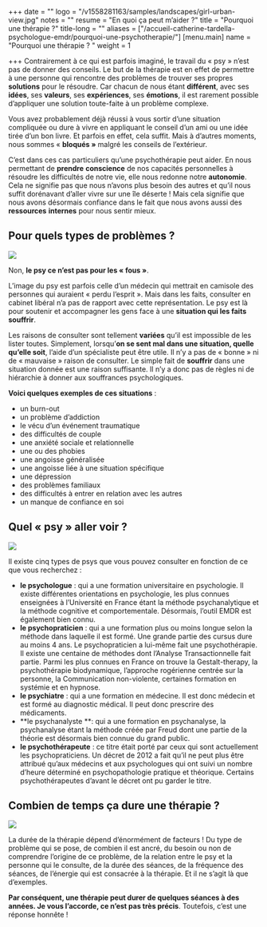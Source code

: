 +++
date = ""
logo = "/v1558281163/samples/landscapes/girl-urban-view.jpg"
notes = ""
resume = "En quoi ça peut m’aider ?"
title = "Pourquoi une thérapie ?"
title-long = ""
aliases = ["/accueil-catherine-tardella-psychologue-emdr/pourquoi-une-psychotherapie/"]
[menu.main]
name = "Pourquoi une thérapie ? "
weight = 1

+++
Contrairement à ce qui est parfois imaginé, le travail du « psy » n’est pas de donner des conseils. Le but de la thérapie est en effet de permettre à une personne qui rencontre des problèmes de trouver ses propres **solutions** pour le résoudre. Car chacun de nous étant **différent**, avec ses **idées**, ses **valeurs**, ses **expériences**, ses **émotions**, il est rarement possible d’appliquer une solution toute-faite à un problème complexe.

Vous avez probablement déjà réussi à vous sortir d’une situation compliquée ou dure à vivre en appliquant le conseil d’un ami ou une idée tirée d’un bon livre. Et parfois en effet, cela suffit. Mais à d’autres moments, nous sommes « **bloqués »** malgré les conseils de l’extérieur.

C’est dans ces cas particuliers qu’une psychothérapie peut aider. En nous permettant de **prendre** **conscience** de nos capacités personnelles à résoudre les difficultés de notre vie, elle nous redonne notre **autonomie**. Cela ne signifie pas que nous n’avons plus besoin des autres et qu’il nous suffit dorénavant d’aller vivre sur une île déserte ! Mais cela signifie que nous avons désormais confiance dans le fait que nous avons aussi des **ressources** **internes** pour nous sentir mieux.

## Pour quels types de problèmes ?

![](http://ct-psy.com/wp-content/uploads/2017/09/pexels-photo-355988-300x200.jpeg)

Non, **le psy ce n’est pas pour les « fous »**.

L’image du psy est parfois celle d’un médecin qui mettrait en camisole des personnes qui auraient « perdu l’esprit ». Mais dans les faits, consulter en cabinet libéral n’a pas de rapport avec cette représentation. Le psy est là pour soutenir et accompagner les gens face à une **situation qui les faits souffrir**.

Les raisons de consulter sont tellement **variées** qu’il est impossible de les lister toutes. Simplement, lorsqu’**on se sent mal dans une situation, quelle qu’elle soit**, l’aide d’un spécialiste peut être utile. Il n’y a pas de « bonne » ni de « mauvaise » raison de consulter. Le simple fait de **souffrir** dans une situation donnée est une raison suffisante. Il n’y a donc pas de règles ni de hiérarchie à donner aux souffrances psychologiques.

**Voici quelques exemples de ces situations** :

* un burn-out
* un problème d’addiction
* le vécu d’un événement traumatique
* des difficultés de couple
* une anxiété sociale et relationnelle
* une ou des phobies
* une angoisse généralisée
* une angoisse liée à une situation spécifique
* une dépression
* des problèmes familiaux
* des difficultés à entrer en relation avec les autres
* un manque de confiance en soi

## Quel « psy » aller voir ?

![](http://ct-psy.com/wp-content/uploads/2017/09/pexels-photo-277593-300x160.jpeg)

Il existe cinq types de psys que vous pouvez consulter en fonction de ce que vous recherchez :

* **le psychologue** : qui a une formation universitaire en psychologie. Il existe différentes orientations en psychologie, les plus connues enseignées à l’Université en France étant la méthode psychanalytique et la méthode cognitive et comportementale. Désormais, l’outil EMDR est également bien connu.
* **le psychopraticien** : qui a une formation plus ou moins longue selon la méthode dans laquelle il est formé. Une grande partie des cursus dure au moins 4 ans. Le psychopraticien a lui-même fait une psychothérapie. Il existe une centaine de méthodes dont l’Analyse Transactionnelle fait partie. Parmi les plus connues en France on trouve la Gestalt-therapy, la psychothérapie biodynamique, l’approche rogérienne centrée sur la personne, la Communication non-violente, certaines formation en systémie et en hypnose.
* **le psychiatre** : qui a une formation en médecine. Il est donc médecin et est formé au diagnostic médical. Il peut donc prescrire des médicaments.
* **le psychanalyste **: qui a une formation en psychanalyse, la psychanalyse étant la méthode créée par Freud dont une partie de la théorie est désormais bien connue du grand public.
* **le psychothérapeute** : ce titre était porté par ceux qui sont actuellement les psychopraticiens. Un décret de 2012 a fait qu’il ne peut plus être attribué qu’aux médecins et aux psychologues qui ont suivi un nombre d’heure déterminé en psychopathologie pratique et théorique. Certains psychothérapeutes d’avant le décret ont pu garder le titre.

## Combien de temps ça dure une thérapie ?

![](http://ct-psy.com/wp-content/uploads/2017/09/hourglass-time-hours-sand-39396-copie-300x226.jpeg)

La durée de la thérapie dépend d’énormément de facteurs ! Du type de problème qui se pose, de combien il est ancré, du besoin ou non de comprendre l’origine de ce problème, de la relation entre le psy et la personne qui le consulte, de la durée des séances, de la fréquence des séances, de l’énergie qui est consacrée à la thérapie. Et il ne s’agit là que d’exemples.

**Par conséquent, une thérapie peut durer de quelques séances à des années. Je vous l’accorde, ce n’est pas très précis**. Toutefois, c’est une réponse honnête !